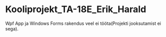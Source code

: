 # Kooliprojekt_TA-18E_Erik_Harald

Wpf App ja Windows Forms rakendus veel ei tööta(Projekti jooksutamist ei sega).
